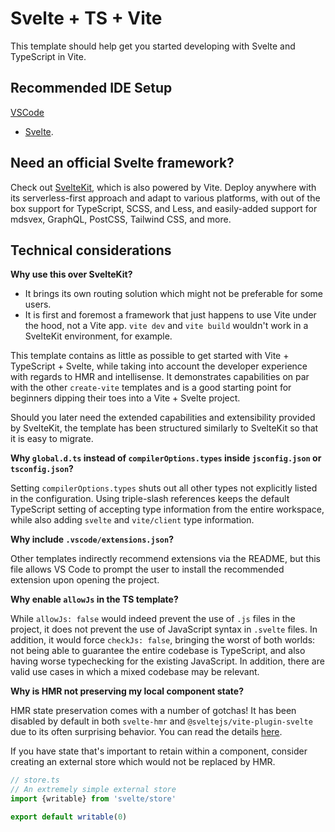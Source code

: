# Svelte + TS + Vite

This template should help get you started developing with Svelte and TypeScript in Vite.

## Recommended IDE Setup

[VSCode](https://code.visualstudio.com/)
+ [Svelte](https://marketplace.visualstudio.com/items?itemName=svelte.svelte-vscode).

## Need an official Svelte framework?

Check out [SvelteKit](https://github.com/sveltejs/kit#readme), which is also powered by Vite. Deploy anywhere with its
serverless-first approach and adapt to various platforms, with out of the box support for TypeScript, SCSS, and Less,
and easily-added support for mdsvex, GraphQL, PostCSS, Tailwind CSS, and more.

## Technical considerations

**Why use this over SvelteKit?**

- It brings its own routing solution which might not be preferable for some users.
- It is first and foremost a framework that just happens to use Vite under the hood, not a Vite app.
  `vite dev` and `vite build` wouldn't work in a SvelteKit environment, for example.

This template contains as little as possible to get started with Vite + TypeScript + Svelte, while taking into account
the developer experience with regards to HMR and intellisense. It demonstrates capabilities on par with the
other `create-vite` templates and is a good starting point for beginners dipping their toes into a Vite + Svelte
project.

Should you later need the extended capabilities and extensibility provided by SvelteKit, the template has been
structured similarly to SvelteKit so that it is easy to migrate.

**Why `global.d.ts` instead of `compilerOptions.types` inside `jsconfig.json` or `tsconfig.json`?**

Setting `compilerOptions.types` shuts out all other types not explicitly listed in the configuration. Using triple-slash
references keeps the default TypeScript setting of accepting type information from the entire workspace, while also
adding `svelte` and `vite/client` type information.

**Why include `.vscode/extensions.json`?**

Other templates indirectly recommend extensions via the README, but this file allows VS Code to prompt the user to
install the recommended extension upon opening the project.

**Why enable `allowJs` in the TS template?**

While `allowJs: false` would indeed prevent the use of `.js` files in the project, it does not prevent the use of
JavaScript syntax in `.svelte` files. In addition, it would force `checkJs: false`, bringing the worst of both worlds:
not being able to guarantee the entire codebase is TypeScript, and also having worse typechecking for the existing
JavaScript. In addition, there are valid use cases in which a mixed codebase may be relevant.

**Why is HMR not preserving my local component state?**

HMR state preservation comes with a number of gotchas! It has been disabled by default in both `svelte-hmr`
and `@sveltejs/vite-plugin-svelte` due to its often surprising behavior. You can read the
details [here](https://github.com/rixo/svelte-hmr#svelte-hmr).

If you have state that's important to retain within a component, consider creating an external store which would not be
replaced by HMR.

```ts
// store.ts
// An extremely simple external store
import {writable} from 'svelte/store'

export default writable(0)
```
